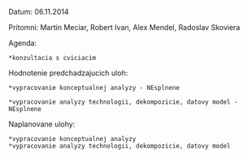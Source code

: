 Datum: 06.11.2014

Pritomni: Martin Meciar, Robert Ivan, Alex Mendel,  Radoslav Skoviera

Agenda:

    *konzultacia s cviciacim

Hodnotenie predchadzajucich uloh:

    *vypracovanie konceptualnej analyzy - NEsplnene
   
    *vypracovanie analyzy technologii, dekompozicie, datovy model - NEsplnene

Naplanovane ulohy:

    *vypracovanie konceptualnej analyzy
    *vypracovanie analyzy technologii, dekompozicie, datovy model

